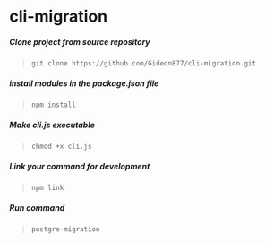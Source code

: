 # cli-migration

##### Clone project from source repository
> ```git clone https://github.com/Gideon877/cli-migration.git```

##### install modules in the package.json file
> ```npm install```

##### Make cli.js executable
> ```chmod +x cli.js```


##### Link your command for development
> ```npm link```


##### Run command
> ```postgre-migration```